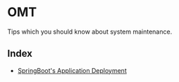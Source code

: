 # OMT
Tips which you should know about system maintenance.

## Index
- [SpringBoot's Application Deployment](https://github.com/TGclub/operation-maintenance-tips/blob/master/content/SpringBootsApplicationDeployment.md)
